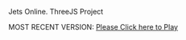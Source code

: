 Jets Online. ThreeJS Project

MOST RECENT VERSION: [Please Click here to Play](https://rawcdn.githack.com/alperenbutun/jets-online/a190766/index.html)
